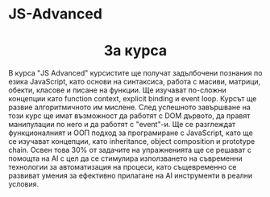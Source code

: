 # JS-Advanced
<p align="center">
  <a href="https://softuni.bg/courses/js-advanced>
    <img src="https://softuni.bg/Files/Courses/JS_Advanced.jpg" />
  </a>
<p>
<h1 align="center">За курса</h1>
В курса "JS Advanced" курсистите ще получат задълбочени познания по езика JavaScript, като основи на синтаксиса, работа с масиви, матрици, обекти, класове и писане на функции. Ще изучават по-сложни концепции като function context, explicit binding и event loop. Курсът ще развие алгоритмичното им мислене. След успешното завършване на този курс ще имат възможност да работят с DOM дървото, да правят манипулации по него и да работят с "event"-и. Ще се разглеждат функционалният и ООП подход за програмиране с JavaScript, като ще се изучават концепции, като inheritance, object composition и prototype chain. Освен това 30% от задачите на упражненията ще се решават с помощта на AI с цел да се стимулира използването на съвременни технологии за автоматизация на процеси, като същевременно се развиват умения за ефективно прилагане на AI инструменти в реални условия. 
